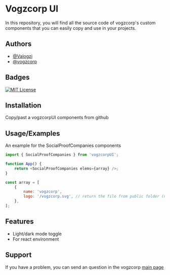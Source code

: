 # Vogzcorp UI

In this repository, you will find all the source code of vogzcorp's custom components that you can easily copy and use in your projects.

## Authors

- [@Valogzi](https://www.github.com/valogzi)
- [@vogzcorp](https://www.github.com/vogzcorpp)

## Badges

[![MIT License](https://img.shields.io/badge/License-MIT-green.svg)](https://choosealicense.com/licenses/mit/)

## Installation

Copy/past a vogzcorpUI components from github

## Usage/Examples

An example for the SocialProofCompanies components

```javascript
import { SocialProofCompanies } from 'vogzcorpUI';

function App() {
	return <SocialProofCompanies elems={array} />;
}

const array = [
	{
		name: 'vogzcorp',
		logo: '/vogzcorp.svg', // return the file from public folder (nextjs)
	},
];
```

## Features

- Light/dark mode toggle
- For react environment

## Support

If you have a problem, you can send an question in the vogzcorp [main page](https://vogzcorp.vercel.app)
